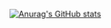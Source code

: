 [![Anurag's GitHub stats](https://github-readme-stats.vercel.app/api?username=landonpipkin97)](https://github.com/anuraghazra/github-readme-stats)
